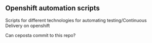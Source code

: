 ## Openshift automation scripts

Scripts for different technologies for automating testing/Continuous Delivery on openshift

Can ceposta commit to this repo?
